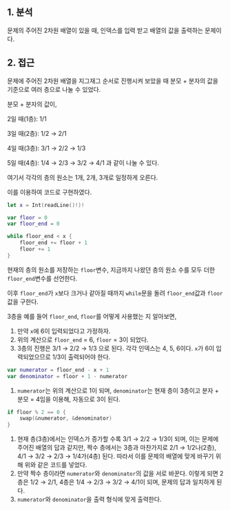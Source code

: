 ## 1. 분석

문제의 주어진 2차원 배열이 있을 때, 인덱스를 입력 받고 배열의 값을 출력하는 문제이다.

## 2. 접근

문제에 주어진 2차원 배열을 지그재그 순서로 진행시켜 보았을 때 분모 + 분자의 값을 기준으로 여러 층으로 나눌 수 있었다.

분모 + 분자의 값이,

2일 때(1층): 1/1

3일 때(2층): 1/2 → 2/1

4일 때(3층): 3/1 → 2/2 → 1/3

5일 때(4층): 1/4 → 2/3 → 3/2 → 4/1 과 같이 나눌 수 있다.

여기서 각각의 층의 원소는 1개, 2개, 3개로 일정하게 오른다.

이를 이용하여 코드로 구현하였다.

```swift
let x = Int(readLine()!)!

var floor = 0
var floor_end = 0

while floor_end < x {
    floor_end += floor + 1
    floor += 1
}
```

현재의 층의 원소를 저장하는 `floor`변수, 지금까지 나왔던 층의 원소 수를 모두 더한 `floor_end`변수를 선언한다.

이후 `floor_end`가 `x`보다 크거나 같아질 때까지 `while`문을 돌려 `floor_end`값과 `floor` 값을 구한다.

3층을 예를 들어 `floor_end`, `floor`를 어떻게 사용했는 지 알아보면,

1. 만약 `x`에 6이 입력되었다고 가정하자.
2. 위의 계산으로 `floor_end` = 6, `floor` = 3이 되었다.
3. 3층의 진행은 3/1 → 2/2 → 1/3 으로 된다. 각각 인덱스는 4, 5, 6이다. `x`가 6이 입력되었으므로 1/3이 출력되어야 한다.

```swift
var numerator = floor_end - x + 1
var denominator = floor + 1 - numerator
```

1. `numerator`는 위의 계산으로 1이 되며, `denominator`는 현재 층이 3층이고 분자 + 분모 = 4임을 이용해, 자동으로 3이 된다.

```swift
if floor % 2 == 0 {
    swap(&numerator, &denominator)
}
```

1. 현재 층(3층)에서는 인덱스가 증가할 수록 3/1 → 2/2 → 1/3이 되며, 이는 문제에 주어진 배열의 답과 같지만, 짝수 층에서는 3층과 마찬가지로 2/1 → 1/2나(2층), 4/1 → 3/2 → 2/3 → 1/4가(4층) 된다. 따라서 이를 문제의 배열에 맞게 바꾸기 위해 위와 같은 코드를 넣었다.
2. 만약 짝수 층이라면 `numerator`와 `denominator`의 값을 서로 바꾼다. 이렇게 되면 2층은 1/2 → 2/1, 4층은 1/4 → 2/3 → 3/2 → 4/1이 되며, 문제의 답과 일치하게 된다.
3. `numerator`와 `denominator`을 출력 형식에 맞게 출력한다.